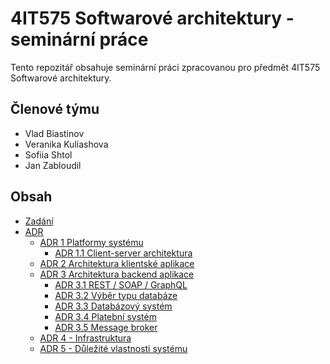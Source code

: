 # 4IT575 Softwarové architektury - seminární práce

Tento repozitář obsahuje seminární práci zpracovanou pro předmět 4IT575 Softwarové architektury.

## Členové týmu

- Vlad Biastinov
- Veranika Kuliashova
- Sofiia Shtol
- Jan Zabloudil

## Obsah

- [Zadání](assignment.md) 
- [ADR](/adr/README.md)
  - [ADR 1 Platformy systému](adr/1-platforms.md)
    - [ADR 1.1 Client-server architektura](adr/1.1-server-client.md)
  - [ADR 2 Architektura klientské aplikace](adr/2-client.md)
  - [ADR 3 Architektura backend aplikace](adr/3-backend.md)
    - [ADR 3.1 REST / SOAP / GraphQL](adr/3.1-rest-soap-graphql.md)
    - [ADR 3.2 Výběr typu databáze](adr/3.2-db.md)
    - [ADR 3.3 Databázový systém](adr/3.3-database-system.md)
    - [ADR 3.4 Platební systém](adr/3.4-payment.md)
    - [ADR 3.5 Message broker](adr/3.5-message-broker.md)
  - [ADR 4 - Infrastruktura](adr/4-infrastructure.md)
  - [ADR 5 - Důležité vlastnosti systému](adr/5-important-decisions.md)
